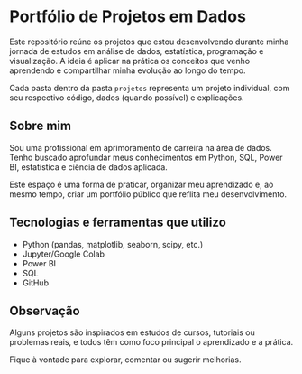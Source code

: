 # Portfólio de Projetos em Dados

Este repositório reúne os projetos que estou desenvolvendo durante minha jornada de estudos em análise de dados, estatística, programação e visualização. A ideia é aplicar na prática os conceitos que venho aprendendo e compartilhar minha evolução ao longo do tempo.

Cada pasta dentro da pasta `projetos` representa um projeto individual, com seu respectivo código, dados (quando possível) e explicações.

## Sobre mim

Sou uma profissional em aprimoramento de carreira na área de dados. Tenho buscado aprofundar meus conhecimentos em Python, SQL, Power BI, estatística e ciência de dados aplicada.

Este espaço é uma forma de praticar, organizar meu aprendizado e, ao mesmo tempo, criar um portfólio público que reflita meu desenvolvimento.

## Tecnologias e ferramentas que utilizo

- Python (pandas, matplotlib, seaborn, scipy, etc.)
- Jupyter/Google Colab
- Power BI
- SQL
- GitHub

## Observação

Alguns projetos são inspirados em estudos de cursos, tutoriais ou problemas reais, e todos têm como foco principal o aprendizado e a prática.

Fique à vontade para explorar, comentar ou sugerir melhorias.
